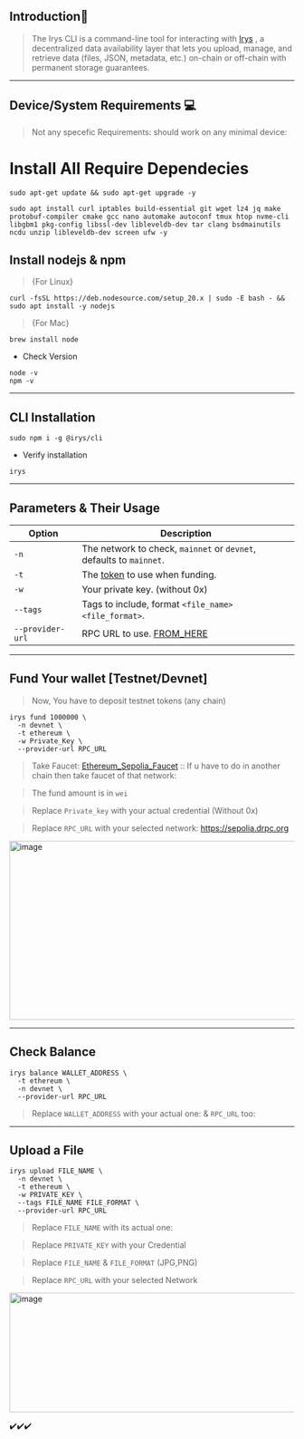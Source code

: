 <div align="left">

##   **Introduction📔**

>The Irys CLI is a command-line tool for interacting with [Irys](https://irys.xyz/) , a decentralized data availability layer that lets you upload, manage, and retrieve data (files, JSON, metadata, etc.) on-chain or off-chain with permanent storage guarantees.

</div>

---

## Device/System Requirements 💻

>Not any specefic Requirements: should work on any minimal device:



# Install All Require Dependecies

```
sudo apt-get update && sudo apt-get upgrade -y
```

```
sudo apt install curl iptables build-essential git wget lz4 jq make protobuf-compiler cmake gcc nano automake autoconf tmux htop nvme-cli libgbm1 pkg-config libssl-dev libleveldb-dev tar clang bsdmainutils ncdu unzip libleveldb-dev screen ufw -y
```


## Install nodejs & npm

>{For Linux}

```
curl -fsSL https://deb.nodesource.com/setup_20.x | sudo -E bash - && sudo apt install -y nodejs
```

>{For Mac}


```
brew install node
```

* Check Version

```
node -v
npm -v
```


---

## CLI Installation

```
sudo npm i -g @irys/cli
```

* Verify installation

```
irys 
```

---

## Parameters & Their Usage

| Option         | Description                                                                 |
|----------------|-----------------------------------------------------------------------------|
| `-n`           | The network to check, `mainnet` or `devnet`, defaults to `mainnet`.         |
| `-t`           | The [token](https://docs.irys.xyz/build/d/features/supported-tokens) to use when funding.                                              |
| `-w`           | Your private key. (without 0x)                                                           |
| `--tags`       | Tags to include, format `<file_name> <file_format>`.                                   |
| `--provider-url` | RPC URL to use.   [FROM_HERE](https://chainlist.org/)                                                        |


---

## Fund Your wallet [Testnet/Devnet]

>Now, You have to deposit testnet tokens (any chain) 

```
irys fund 1000000 \
  -n devnet \
  -t ethereum \
  -w Private_Key \
  --provider-url RPC_URL
```

>Take Faucet: [Ethereum_Sepolia_Faucet](https://sepolia-faucet.pk910.de/) :: If u have to do in another chain then take faucet of that network:

>The fund amount is in `wei`

>Replace `Private_key` with your actual credential (Without 0x)

>Replace `RPC_URL` with your selected network: https://sepolia.drpc.org


<img width="1493" height="316" alt="image" src="https://github.com/user-attachments/assets/a5b83397-9be0-4204-89d9-b1c1fff419a8" />


---


## Check Balance 

```
irys balance WALLET_ADDRESS \
  -t ethereum \
  -n devnet \
  --provider-url RPC_URL
```


>Replace `WALLET_ADDRESS` with your actual one: & `RPC_URL` too:

---

## Upload a File

```
irys upload FILE_NAME \
  -n devnet \
  -t ethereum \
  -w PRIVATE_KEY \
  --tags FILE_NAME FILE_FORMAT \
  --provider-url RPC_URL
```


>Replace `FILE_NAME` with its actual one:

>Replace `PRIVATE_KEY` with your Credential

>Replace `FILE_NAME` & `FILE_FORMAT` (JPG,PNG)

>Replace `RPC_URL` with your selected Network

<img width="1038" height="211" alt="image" src="https://github.com/user-attachments/assets/a3a29264-ea9e-4872-9b4a-b7bf01a64b35" />

✔️✔️✔️


